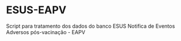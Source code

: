 # ESUS-EAPV
Script para tratamento dos dados do banco ESUS Notifica de Eventos Adversos pós-vacinação - EAPV

